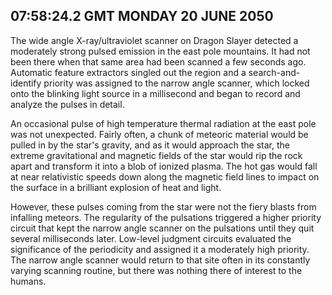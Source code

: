 ## 07:58:24.2 GMT MONDAY 20 JUNE 2050
The wide angle X-ray/ultraviolet scanner on Dragon Slayer detected a moderately strong pulsed emission in the east pole mountains. It had not been there when that same area had been scanned a few seconds ago. Automatic feature extractors singled out the region and a search-and-identify priority was assigned to the narrow angle scanner, which locked onto the blinking light source in a millisecond and began to record and analyze the pulses in detail.

An occasional pulse of high temperature thermal radiation at the east pole was not unexpected. Fairly often, a chunk of meteoric material would be pulled in by the star's gravity, and as it would approach the star, the extreme gravitational and magnetic fields of the star would rip the rock apart and transform it into a blob of ionized plasma. The hot gas would fall at near relativistic speeds down along the magnetic field lines to impact on the surface in a brilliant explosion of heat and light.

However, these pulses coming from the star were not the fiery blasts from infalling meteors. The regularity of the pulsations triggered a higher priority circuit that kept the narrow angle scanner on the pulsations until they quit several milliseconds later. Low-level judgment circuits evaluated the significance of the periodicity and assigned it a moderately high priority. The narrow angle scanner would return to that site often in its constantly varying scanning routine, but there was nothing there of interest to the humans.